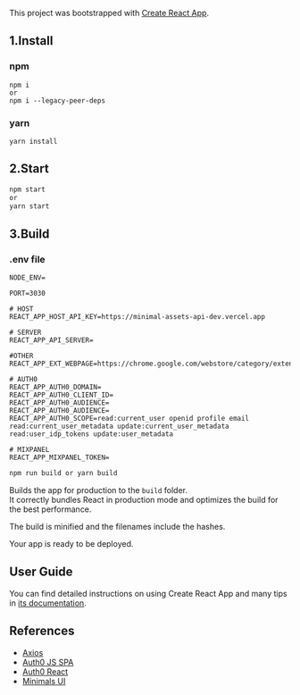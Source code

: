 This project was bootstrapped with [Create React App](https://github.com/facebook/create-react-app).

## 1.Install

### npm

```
npm i
or
npm i --legacy-peer-deps
```

### yarn

```
yarn install
```

## 2.Start

```sh
npm start
or
yarn start
```

## 3.Build

### .env file

```
NODE_ENV=

PORT=3030

# HOST
REACT_APP_HOST_API_KEY=https://minimal-assets-api-dev.vercel.app

# SERVER
REACT_APP_API_SERVER=

#OTHER
REACT_APP_EXT_WEBPAGE=https://chrome.google.com/webstore/category/extensions

# AUTH0
REACT_APP_AUTH0_DOMAIN=
REACT_APP_AUTH0_CLIENT_ID=
REACT_APP_AUTH0_AUDIENCE=
REACT_APP_AUTH0_AUDIENCE=
REACT_APP_AUTH0_SCOPE=read:current_user openid profile email read:current_user_metadata update:current_user_metadata read:user_idp_tokens update:user_metadata

# MIXPANEL
REACT_APP_MIXPANEL_TOKEN=
```

```sh
npm run build or yarn build
```

Builds the app for production to the `build` folder.<br>
It correctly bundles React in production mode and optimizes the build for the best performance.

The build is minified and the filenames include the hashes.<br>

Your app is ready to be deployed.

## User Guide

You can find detailed instructions on using Create React App and many tips in [its documentation](https://facebook.github.io/create-react-app/).

## References

- [Axios](https://www.npmjs.com/package/axios)
- [Auth0 JS SPA](https://github.com/auth0/auth0-spa-js)
- [Auth0 React](https://github.com/auth0/auth0-react)
- [Minimals UI](https://docs.minimals.cc/introduction)
